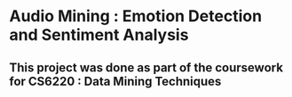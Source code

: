 # Audio Mining : Emotion Detection and Sentiment Analysis 

## This project was done as part of the coursework for CS6220 : Data Mining Techniques
